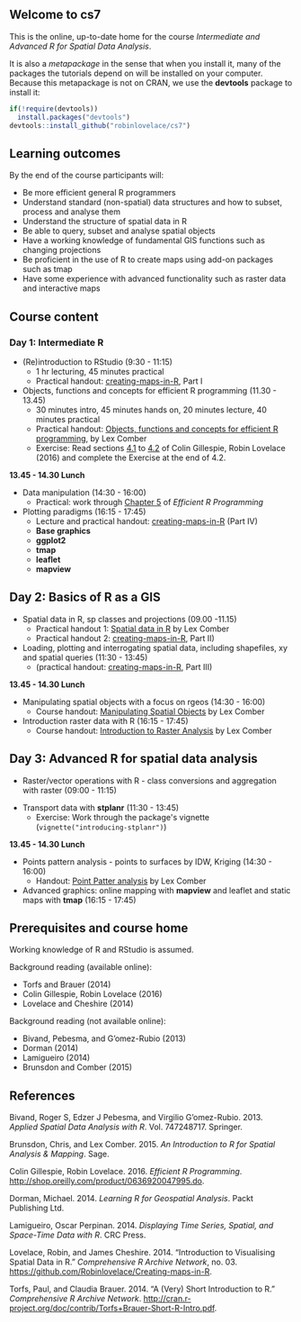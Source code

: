 
<!-- README.md is generated from README.Rmd. Please edit that file -->
Welcome to cs7
--------------

This is the online, up-to-date home for the course *Intermediate and Advanced R for Spatial Data Analysis*.

It is also a *metapackage* in the sense that when you install it, many of the packages the tutorials depend on will be installed on your computer. Because this metapackage is not on CRAN, we use the **devtools** package to install it:

``` r
if(!require(devtools))
  install.packages("devtools")
devtools::install_github("robinlovelace/cs7")
```

Learning outcomes
-----------------

By the end of the course participants will:

-   Be more efficient general R programmers
-   Understand standard (non-spatial) data structures and how to subset, process and analyse them
-   Understand the structure of spatial data in R
-   Be able to query, subset and analyse spatial objects
-   Have a working knowledge of fundamental GIS functions such as changing projections
-   Be proficient in the use of R to create maps using add-on packages such as tmap
-   Have some experience with advanced functionality such as raster data and interactive maps

Course content
--------------

### Day 1: Intermediate R

-   (Re)introduction to RStudio (9:30 - 11:15)
    -   1 hr lecturing, 45 minutes practical
    -   Practical handout: [creating-maps-in-R](https://github.com/Robinlovelace/Creating-maps-in-R), Part I
-   Objects, functions and concepts for efficient R programming (11.30 - 13.45)
    -   30 minutes intro, 45 minutes hands on, 20 minutes lecture, 40 minutes practical
    -   Practical handout: [Objects, functions and concepts for efficient R programming](https://www.dropbox.com/s/w9ol2by7b7civr6/Objects_Functions.pdf?dl=0), by Lex Comber
    -   Exercise: Read sections [4.1](https://csgillespie.github.io/efficientR/efficient-set-up.html#top-5-tips-for-an-efficient-r-set-up) to [4.2](https://csgillespie.github.io/efficientR/efficient-set-up.html#operating-system) of Colin Gillespie, Robin Lovelace (2016) and complete the Exercise at the end of 4.2.

**13.45 - 14.30 Lunch**

-   Data manipulation (14:30 - 16:00)
    -   Practical: work through [Chapter 5](https://csgillespie.github.io/efficientR/efficient-data-carpentry.html) of *Efficient R Programming*
-   Plotting paradigms (16:15 - 17:45)
    -   Lecture and practical handout: [creating-maps-in-R](https://github.com/Robinlovelace/Creating-maps-in-R) (Part IV)
    -   **Base graphics**
    -   **ggplot2**
    -   **tmap**
    -   **leaflet**
    -   **mapview**

Day 2: Basics of R as a GIS
---------------------------

-   Spatial data in R, sp classes and projections (09.00 -11.15)
    -   Practical handout 1: [Spatial data in R](https://www.dropbox.com/s/9eozr5slpj638es/Manipluating_Spatial_Objects.pdf?dl=0) by Lex Comber
    -   Practical handout 2: [creating-maps-in-R](https://github.com/Robinlovelace/Creating-maps-in-R), Part II)
-   Loading, plotting and interrogating spatial data, including shapefiles, xy and spatial queries (11:30 - 13:45)
    -   (practical handout: [creating-maps-in-R](https://github.com/Robinlovelace/Creating-maps-in-R), Part III)

**13.45 - 14.30 Lunch**

-   Manipulating spatial objects with a focus on rgeos (14:30 - 16:00)
    -   Course handout: [Manipulating Spatial Objects](https://www.dropbox.com/s/9eozr5slpj638es/Manipluating_Spatial_Objects.pdf?dl=0) by Lex Comber
-   Introduction raster data with R (16:15 - 17:45)
    -   Course handout: [Introduction to Raster Analysis](https://www.dropbox.com/home/Teaching/rmaterials-lc?preview=Raster_Analysis.pdf) by Lex Comber

Day 3: Advanced R for spatial data analysis
-------------------------------------------

-   Raster/vector operations with R - class conversions and aggregation with raster (09:00 - 11:15)

<!-- - Spatio-temporal data with **spacetime** (11:30 - 13:45) -->
-   Transport data with **stplanr** (11:30 - 13:45)
    -   Exercise: Work through the package's vignette (`vignette("introducing-stplanr")`)

**13.45 - 14.30 Lunch**

-   Points pattern analysis - points to surfaces by IDW, Kriging (14:30 - 16:00)
    -   Handout: [Point Patter analysis](https://www.dropbox.com/s/gn1i21rsvipbwom/Point_Pattern.pdf?dl=0) by Lex Comber
-   Advanced graphics: online mapping with **mapview** and leaflet and static maps with **tmap** (16:15 - 17:45)

Prerequisites and course home
-----------------------------

Working knowledge of R and RStudio is assumed.

Background reading (available online):

-   Torfs and Brauer (2014)
-   Colin Gillespie, Robin Lovelace (2016)
-   Lovelace and Cheshire (2014)

Background reading (not available online):

-   Bivand, Pebesma, and G’omez-Rubio (2013)
-   Dorman (2014)
-   Lamigueiro (2014)
-   Brunsdon and Comber (2015)

References
----------

Bivand, Roger S, Edzer J Pebesma, and Virgilio G’omez-Rubio. 2013. *Applied Spatial Data Analysis with R*. Vol. 747248717. Springer.

Brunsdon, Chris, and Lex Comber. 2015. *An Introduction to R for Spatial Analysis & Mapping*. Sage.

Colin Gillespie, Robin Lovelace. 2016. *Efficient R Programming*. <http://shop.oreilly.com/product/0636920047995.do>.

Dorman, Michael. 2014. *Learning R for Geospatial Analysis*. Packt Publishing Ltd.

Lamigueiro, Oscar Perpinan. 2014. *Displaying Time Series, Spatial, and Space-Time Data with R*. CRC Press.

Lovelace, Robin, and James Cheshire. 2014. “Introduction to Visualising Spatial Data in R.” *Comprehensive R Archive Network*, no. 03. <https://github.com/Robinlovelace/Creating-maps-in-R>.

Torfs, Paul, and Claudia Brauer. 2014. “A (Very) Short Introduction to R.” *Comprehensive R Archive Network*. <http://cran.r-project.org/doc/contrib/Torfs+Brauer-Short-R-Intro.pdf>.
